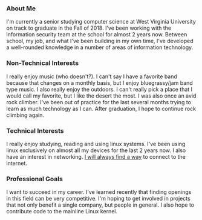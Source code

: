### About Me
I'm currently a senior studying computer science at West Virginia University on track to graduate in the Fall of 2018. I've been working with the information security team at the school for almost 2 years now. Between school, my job, and what I've been building in my own time, I've developed a well-rounded knowledge in a number of areas of information technology. 


### Non-Technical Interests
I really enjoy music (who doesn't?). I can't say I have a favorite band because that changes on a monthly basis, but I enjoy bluegrassy/jam band type music. I also really enjoy the outdoors. I can't really pick a place that I would call my favorite, but I like the desert the most. I was also once an avid rock climber. I've been out of practice for the last several months trying to learn as much technology as I can. After graduation, I hope to continue rock climbing again.

### Technical Interests 
I really enjoy studying, reading and using linux systems. I've been using linux exclusively on almost all my devices for the last 2 years now. I also have an interest in networking. [I will always find a way](/ios-tethering) to connect to the internet.


### Professional Goals
I want to succeed in my career. I've learned recently that finding openings in this field can be very competitive. I'm hoping to get involved in projects that not only benefit a single company, but people in general. I also hope to contribute code to the mainline Linux kernel. 